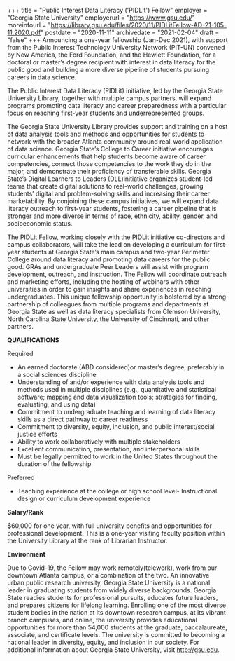 +++
title = "Public Interest Data Literacy ('PIDLit') Fellow" 
employer = "Georgia State University"
employerurl = "https://www.gsu.edu/"
moreinfourl = "https://library.gsu.edu/files/2020/11/PIDLitFellow-AD-21-105-11.2020.pdf"
postdate = "2020-11-11"
archivedate = "2021-02-04"
draft = "false"
+++
Announcing a one-year fellowship (Jan-Dec 2021), with support from the Public Interest Technology University Network (PIT-UN) convened by New America, the Ford Foundation, and the Hewlett Foundation, for a doctoral or master’s degree recipient with interest in data literacy for the public good and building a more diverse pipeline of students pursuing careers in data science.

The Public Interest Data Literacy (PIDLit) initiative, led by the Georgia State University Library, together with multiple campus partners, will expand programs promoting data literacy and career preparedness with a particular focus on reaching first-year students and underrepresented groups. 

The Georgia State University Library provides support and training on a host of data analysis tools and methods and opportunities for students to network with the broader Atlanta community around real-world application of data science. Georgia State’s College to Career initiative encourages curricular enhancements that help students become aware of career competencies, connect those competencies to the work they do in the major, and demonstrate their proficiency of transferable skills. Georgia State’s Digital Learners to Leaders (DLL)initiative organizes student-led teams that create digital solutions to real-world challenges, growing students’ digital and problem-solving skills and increasing their career marketability. By conjoining these campus initiatives, we will expand data literacy outreach to first-year students, fostering a career pipeline that is stronger and more diverse in terms of race, ethnicity, ability, gender, and socioeconomic status.

The PIDLit Fellow, working closely with the PIDLit initiative co-directors and campus collaborators, will take the lead on developing a curriculum for first-year students at Georgia State’s main campus and two-year Perimeter College around data literacy and promoting data careers for the public good. GRAs and undergraduate Peer Leaders will assist with program development, outreach, and instruction. The Fellow will coordinate outreach and marketing efforts, including the hosting of webinars with other universities in order to gain insights and share experiences in reaching undergraduates. This unique fellowship opportunity is bolstered by a strong partnership of colleagues from multiple programs and departments at Georgia State as well as data literacy specialists from Clemson University, North Carolina State University, the University of Cincinnati, and other partners.

**QUALIFICATIONS**

Required

- An earned doctorate (ABD considered)or master’s degree, preferably in a social sciences discipline
- Understanding of and/or experience with data analysis tools and methods used in multiple disciplines (e.g., quantitative and statistical software; mapping and data visualization tools; strategies for finding, evaluating, and using data)
- Commitment to undergraduate teaching and learning of data literacy skills as a direct pathway to career readiness
- Commitment to diversity, equity, inclusion, and public interest/social justice efforts
- Ability to work collaboratively with multiple stakeholders
- Excellent communication, presentation, and interpersonal skills
- Must be legally permitted to work in the United States throughout the duration of the fellowship 

Preferred

- Teaching experience at the college or high school level- Instructional design or curriculum development experience

**Salary/Rank**

$60,000 for one year, with full university benefits and opportunities for professional development. This is a one-year visiting faculty position within the University Library at the rank of Librarian Instructor.

**Environment**

Due to Covid-19, the Fellow may work remotely(telework), work from our downtown Atlanta campus, or a combination of the two. An innovative urban public research university, Georgia State University is a national leader in graduating students from widely diverse backgrounds. Georgia State readies students for professional pursuits, educates future leaders, and prepares citizens for lifelong learning. Enrolling one of the most diverse student bodies in the nation at its downtown research campus, at its vibrant branch campuses, and online, the university provides educational opportunities for more than 54,000 students at the graduate, baccalaureate, associate, and certificate levels. The university is committed to becoming a national leader in diversity, equity, and inclusion in our society. For additional information about Georgia State University, visit http://gsu.edu.

